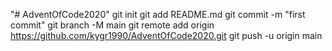 "# AdventOfCode2020"  git init git add README.md git commit -m "first commit" git branch -M main git remote add origin https://github.com/kygr1990/AdventOfCode2020.git git push -u origin main
